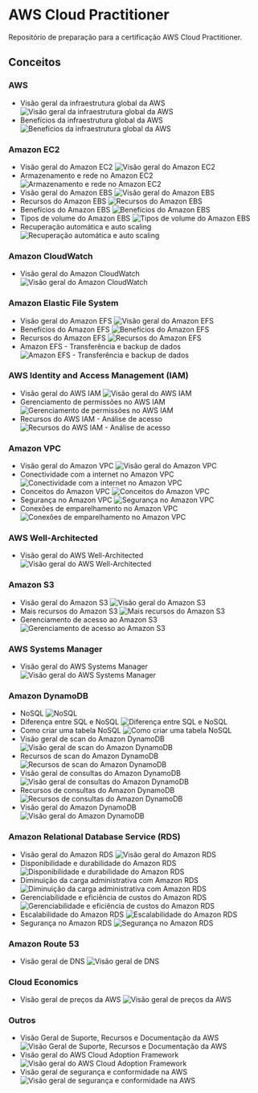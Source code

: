 # AWS Cloud Practitioner

Repositório de preparação para a certificação AWS Cloud Practitioner.

## Conceitos

### AWS
- Visão geral da infraestrutura global da AWS
![Visão geral da infraestrutura global da AWS](src/img/20250618003922.png)
- Benefícios da infraestrutura global da AWS
![Benefícios da infraestrutura global da AWS](src/img/20250618004318.png)

### Amazon EC2
- Visão geral do Amazon EC2
![Visão geral do Amazon EC2](src/img/20250618225525.png)
- Armazenamento e rede no Amazon EC2
![Armazenamento e rede no Amazon EC2](src/img/20250618230625.png)
- Visão geral do Amazon EBS
![Visão geral do Amazon EBS](src/img/20250618231114.png)
- Recursos do Amazon EBS
![Recursos do Amazon EBS](src/img/20250618231651.png)
- Benefícios do Amazon EBS
![Benefícios do Amazon EBS](src/img/20250618232139.png)
- Tipos de volume do Amazon EBS
![Tipos de volume do Amazon EBS](src/img/20250618232624.png)
- Recuperação automática e auto scaling
![Recuperação automática e auto scaling](src/img/20250627202040.png)

### Amazon CloudWatch
- Visão geral do Amazon CloudWatch
![Visão geral do Amazon CloudWatch](src/img/20250627202603.png)

### Amazon Elastic File System
- Visão geral do Amazon EFS
![Visão geral do Amazon EFS](src/img/20250626193537.png)
- Benefícios do Amazon EFS
![Benefícios do Amazon EFS](src/img/20250626194003.png)
- Recursos do Amazon EFS
![Recursos do Amazon EFS](src/img/20250626194404.png)
- Amazon EFS - Transferência e backup de dados
![Amazon EFS - Transferência e backup de dados](src/img/20250626194703.png)

### AWS Identity and Access Management (IAM)
- Visão geral do AWS IAM
![Visão geral do AWS IAM](src/img/20250625202810.png)
- Gerenciamento de permissões no AWS IAM
![Gerenciamento de permissões no AWS IAM](src/img/20250625213332.png)
- Recursos do AWS IAM - Análise de acesso
![Recursos do AWS IAM - Análise de acesso](src/img/20250625213828.png)

### Amazon VPC
- Visão geral do Amazon VPC
![Visão geral do Amazon VPC](src/img/20250622134735.png)
- Conectividade com a internet no Amazon VPC
![Conectividade com a internet no Amazon VPC](src/img/20250622135258.png)
- Conceitos do Amazon VPC
![Conceitos do Amazon VPC](src/img/20250622140527.png)
- Segurança no Amazon VPC
![Segurança no Amazon VPC](src/img/20250622141816.png)
- Conexões de emparelhamento no Amazon VPC
![Conexões de emparelhamento no Amazon VPC](src/img/20250623000955.png)

### AWS Well-Architected
- Visão geral do AWS Well-Architected
![Visão geral do AWS Well-Architected](src/img/20250618004953.png)

### Amazon S3
- Visão geral do Amazon S3
![Visão geral do Amazon S3](src/img/20250618001705.png)
- Mais recursos do Amazon S3
![Mais recursos do Amazon S3](src/img/20250618002511.png)
- Gerenciamento de acesso ao Amazon S3
![Gerenciamento de acesso ao Amazon S3](src/img/20250618003044.png)

### AWS Systems Manager
- Visão geral do AWS Systems Manager
![Visão geral do AWS Systems Manager](src/img/20250621190159.png)

### Amazon DynamoDB
- NoSQL
![NoSQL](src/img/20250624201957.png)
- Diferença entre SQL e NoSQL
![Diferença entre SQL e NoSQL](src/img/20250624203809.png)
- Como criar uma tabela NoSQL
![Como criar uma tabela NoSQL](src/img/20250624204354.png)
- Visão geral de scan do Amazon DynamoDB
![Visão geral de scan do Amazon DynamoDB](src/img/20250624204938.png)
- Recursos de scan do Amazon DynamoDB
![Recursos de scan do Amazon DynamoDB](src/img/20250624210225.png)
- Visão geral de consultas do Amazon DynamoDB
![Visão geral de consultas do Amazon DynamoDB](src/img/20250624212030.png)
- Recursos de consultas do Amazon DynamoDB
![Recursos de consultas do Amazon DynamoDB](src/img/20250624213224.png)
- Visão geral do Amazon DynamoDB
![Visão geral do Amazon DynamoDB](src/img/20250624213854.png)

### Amazon Relational Database Service (RDS)
- Visão geral do Amazon RDS
![Visão geral do Amazon RDS](src/img/20250623215225.png)
- Disponibilidade e durabilidade do Amazon RDS
![Disponibilidade e durabilidade do Amazon RDS](src/img/20250623220230.png)
- Diminuição da carga administrativa com Amazon RDS
![Diminuição da carga administrativa com Amazon RDS](src/img/20250623221309.png)
- Gerenciabilidade e eficiência de custos do Amazon RDS
![Gerenciabilidade e eficiência de custos do Amazon RDS](src/img/20250623221852.png)
- Escalabilidade do Amazon RDS
![Escalabilidade do Amazon RDS](src/img/20250623222832.png)
- Segurança no Amazon RDS
![Segurança no Amazon RDS](src/img/20250623223936.png)

### Amazon Route 53
- Visão geral de DNS
![Visão geral de DNS](src/img/20250618233525.png)

### Cloud Economics
- Visão geral de preços da AWS
![Visão geral de preços da AWS](src/img/20250622093658.png)

### Outros
- Visão Geral de Suporte, Recursos e Documentação da AWS
![Visão Geral de Suporte, Recursos e Documentação da AWS](src/img/20250618233935.png)
- Visão geral do AWS Cloud Adoption Framework
![Visão geral do AWS Cloud Adoption Framework](src/img/20250622094114.png)
- Visão geral de segurança e conformidade na AWS
![Visão geral de segurança e conformidade na AWS](src/img/20250625202324.png)
